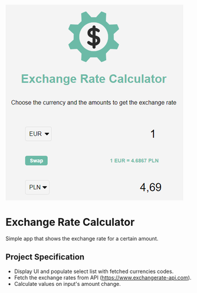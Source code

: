 ![cover](/img/og.PNG)

# Exchange Rate Calculator

Simple app that shows the exchange rate for a certain amount.

## Project Specification

- Display UI and populate select list with fetched currencies codes.
- Fetch the exchange rates from API (https://www.exchangerate-api.com).
- Calculate values on input's amount change.
